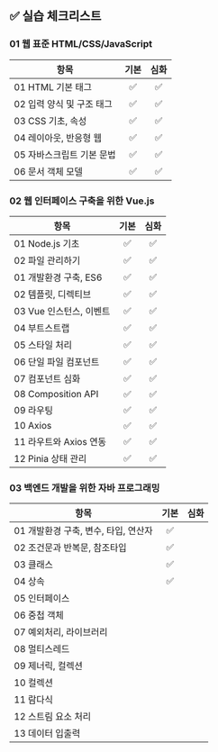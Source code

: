 ## ✅ 실습 체크리스트

### 01 웹 표준 HTML/CSS/JavaScript

| 항목 | 기본 | 심화 |
|------|:----:|:----:|
| 01 HTML 기본 태그 | ✅ | ✅ |
| 02 입력 양식 및 구조 태그 | ✅ | ✅ |
| 03 CSS 기초, 속성 | ✅ | ✅ |
| 04 레이아웃, 반응형 웹 | ✅ | ✅ |
| 05 자바스크립트 기본 문법 | ✅ | ✅ |
| 06 문서 객체 모델 | ✅ | ✅ |

### 02 웹 인터페이스 구축을 위한 Vue.js

| 항목 | 기본 | 심화 |
|------|:----:|:----:|
| 01 Node.js 기초 | ✅ | ✅ |
| 02 파일 관리하기 | ✅ | ✅ |
| 01 개발환경 구축, ES6 | ✅ | ✅ |
| 02 템플릿, 디렉티브 | ✅ | ✅ |
| 03 Vue 인스턴스, 이벤트 | ✅ | ✅ |
| 04 부트스트랩 | ✅ | ✅ |
| 05 스타일 처리 | ✅ | ✅ |
| 06 단일 파일 컴포넌트 | ✅ | ✅ |
| 07 컴포넌트 심화 | ✅ | ✅ |
| 08 Composition API | ✅ | ✅ |
| 09 라우팅 | ✅ | ✅ |
| 10 Axios | ✅ | ✅ |
| 11 라우트와 Axios 연동 | ✅ | ✅ |
| 12 Pinia 상태 관리 | ✅ | ✅ |

### 03 백엔드 개발을 위한 자바 프로그래밍
| 항목 | 기본 | 심화 |
|------|:----:|:----:|
| 01 개발환경 구축, 변수, 타입, 연산자 | ✅ |  |
| 02 조건문과 반복문, 참조타입 | ✅ |  |
| 03 클래스 | ✅ |  |
| 04 상속 | ✅ |  |
| 05 인터페이스 |  |  |
| 06 중첩 객체 |  |  |
| 07 예외처리, 라이브러리 |  |  |
| 08 멀티스레드 |  |  |
| 09 제너릭, 컬렉션 |  |  |
| 10 컬렉션 |  |  |
| 11 람다식 |  |  |
| 12 스트림 요소 처리 |  |  |
| 13 데이터 입출력 |  |  |
